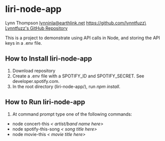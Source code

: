 # liri-node-app
Lynn Thompson
lynninla@earthlink.net
https://github.com/lynntfuzz\
[Lynntfuzz's GitHub Repository](http://github.com/lynntfuzz)

This is a project to demonstrate using API calls in Node, and storing the API keys in a .env file.

## How to Install liri-node-app
1. Download repository
2. Create a .env file with a SPOTIFY_ID and SPOTIFY_SECRET. See developer.spotify.com.
3. In the root directory (liri-node-app/), run *npm install*.

## How to Run liri-node-app
1. At command prompt type one of the following commands:
- node concert-this *< artist/band name here>*
- node spotify-this-song *< song title here>*
- node movie-this *< movie title here>*
